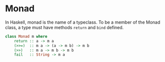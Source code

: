 # Monad

In Haskell, monad is the name of a typeclass. To be a member of the Monad class, a type must have methods `return` and `bind` defined.

```hs
class Monad m where
    return :: a -> m a
    (>>=)  :: m a -> (a -> m b) -> m b
    (>>)   :: m a -> m b -> m b
    fail   :: String -> m a
```
